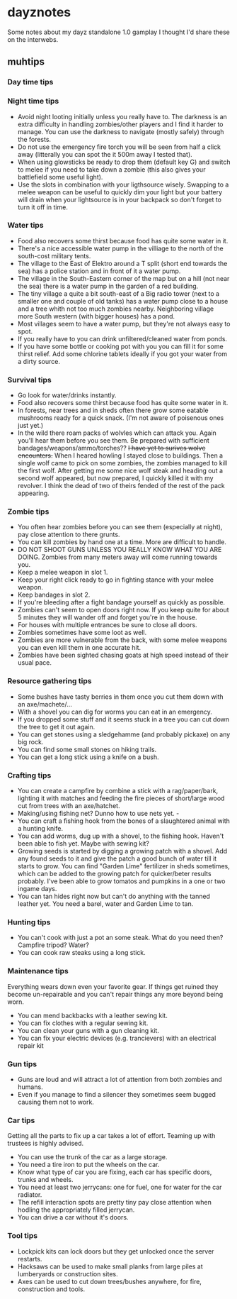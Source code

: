# dayznotes
Some notes about my dayz standalone 1.0 gamplay I thought I'd share these on the interwebs.

## muhtips

### Day time tips

### Night time tips

- Avoid night looting initially unless you really have to. The darkness is an extra difficulty in handling zombies/other players and I find it harder to manage. You can use the darkness to navigate (mostly safely) through the forests.
- Do not use the emergency fire torch you will be seen from half a click away (litterally you can spot the it 500m away I tested that).
- When using glowsticks be ready to drop them (default key G) and switch to melee if you need to take down a zombie (this also gives your battlefield some useful light).
- Use the slots in combination with your ligthsource wisely. Swapping to a melee weapon can be useful to quickly dim your light but your battery will drain when your lightsource is in your backpack so don't forget to turn it off in time.

### Water tips

- Food also recovers some thirst because food has quite some water in it.
- There's a nice accessible water pump in the villiage to the north of the south-cost military tents.
- The village to the East of Elektro around a T split (short end towards the sea) has a police station and in front of it a water pump.
- The village in the South-Eastern corner of the map but on a hill (not near the sea) there is a water pump in the garden of a red building.
- The tiny village a quite a bit south-east of a Big radio tower (next to a smaller one and couple of old tanks) has a water pump close to a house and a tree whith not too much zombies nearby. Neighboring village more South western (with bigger houses) has a pond.
- Most villages seem to have a water pump, but they're not always easy to spot.
- If you really have to you can drink unfiltered/cleaned water from ponds.
- If you have some bottle or cooking pot with you you can fill it for some thirst relief. Add some chlorine tablets ideally if you got your water from a dirty source.

### Survival tips

- Go look for water/drinks instantly.
- Food also recovers some thirst because food has quite some water in it.
- In forests, near trees and in sheds often there grow some eatable mushrooms ready for a quick snack. (I'm not aware of poisenous ones just yet.)
- In the wild there roam packs of wolvles which can attack you. Again you'll hear them before you see them. Be prepared with sufficient bandages/weapons/ammo/torches?? ~~I have yet to surives wolve encounters.~~ When I heared howling I stayed close to buildings. Then a single wolf came to pick on some zombies, the zombies managed to kill the first wolf. After getting me some nice wolf steak and heading out a second wolf appeared, but now prepared, I quickly killed it with my revolver. I think the dead of two of theirs fended of the rest of the pack appearing. 

### Zombie tips

- You often hear zombies before you can see them (especially at night), pay close attention to there grunts.
- You can kill zombies by hand one at a time. More are difficult to handle.
- DO NOT SHOOT GUNS UNLESS YOU REALLY KNOW WHAT YOU ARE DOING. Zombies from many meters away will come running towards you.
- Keep a melee weapon in slot 1.
- Keep your right click ready to go in fighting stance with your melee weapon.
- Keep bandages in slot 2.
- If you're bleeding after a fight bandage yourself as quickly as possible.
- Zombies can't seem to open doors right now. If you keep quite for about 5 minutes they will wander off and forget you're in the house.
- For houses with multiple entrances be sure to close all doors.
- Zombies sometimes have some loot as well.
- Zombies are more vulnerable from the back, with some melee weapons you can even kill them in one accurate hit.
- Zombies have been sighted chasing goats at high speed instead of their usual pace.

### Resource gathering tips

- Some bushes have tasty berries in them once you cut them down with an axe/machete/...
- With a shovel you can dig for worms you can eat in an emergency.
- If you dropped some stuff and it seems stuck in a tree you can cut down the tree to get it out again.
- You can get stones using a sledgehamme (and probably pickaxe) on any big rock.
- You can find some small stones on hiking trails.
- You can get a long stick using a knife on a bush.

### Crafting tips

- You can create a campfire by combine a stick with a rag/paper/bark, lighting it with matches and feeding the fire pieces of short/large wood cut from trees with an axe/hatchet.
- Making/using fishing net? Dunno how to use nets yet. -
- You can craft a fishing hook from the bones of a slaughtered animal with a hunting knife.
- You can add worms, dug up with a shovel, to the fishing hook. Haven't been able to fish yet. Maybe with sewing kit?
- Growing seeds is started by digging a growing patch with a shovel. Add any found seeds to it and give the patch a good bunch of water till it starts to grow. You can find "Garden Lime" fertilizer in sheds sometimes, which can be added to the growing patch for quicker/beter results probably. I've been able to grow tomatos and pumpkins in a one or two ingame days.
- You can tan hides right now but can't do anything with the tanned leather yet. You need a barel, water and Garden Lime to tan.

### Hunting tips
- You can't cook with just a pot an some steak. What do you need then? Campfire tripod? Water?
- You can cook raw steaks using a long stick.

### Maintenance tips

Everything wears down even your favorite gear. If things get ruined they become un-repairable and you can't repair things any more beyond being worn.
- You can mend backbacks with a leather sewing kit.
- You can fix clothes with a regular sewing kit.
- You can clean your guns with a gun cleaning kit.
- You can fix your electric devices (e.g. trancievers) with an electrical repair kit

### Gun tips
- Guns are loud and will attract a lot of attention from both zombies and humans.
- Even if you manage to find a silencer they sometimes seem bugged causing them not to work.

### Car tips
Getting all the parts to fix up a car takes a lot of effort. Teaming up with trustees is highly advised.
- You can use the trunk of the car as a large storage.
- You need a tire iron to put the wheels on the car.
- Know what type of car you are fixing, each car has specific doors, trunks and wheels.
- You need at least two jerrycans: one for fuel, one for water for the car radiator.
- The refill interaction spots are pretty tiny pay close attention when hodling the appropriately filled jerrycan.
- You can drive a car without it's doors.


### Tool tips

- Lockpick kits can lock doors but they get unlocked once the server restarts.
- Hacksaws can be used to make small planks from large piles at lumberyards or construction sites.
- Axes can be used to cut down trees/bushes anywhere, for fire, construction and tools.
